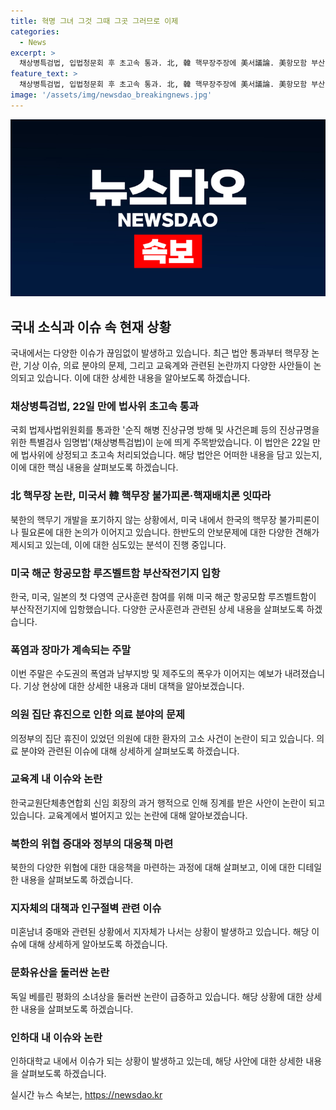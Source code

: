 ```yaml
---
title: 혁명 그녀 그것 그때 그곳 그러므로 이제
categories:
  - News
excerpt: >
  채상병특검법, 입법청문회 후 초고속 통과. 北, 韓 핵무장주장에 美서議論. 美항모함 부산입항, 프리덤 에지 참가. 수도권 폭염·남부 폭우 계속될 듯. 집단휴진 의원 수사착수. 교총 신임회장 징계 전력 논란. 北위협 증대에 정부 대테러책 마련. 지자체 미혼남녀 중매 지원. 베를린 소녀상 철거 논란. 인하대서 이승만 조형물 설치 논란. (출처: 연합뉴스)
feature_text: >
  채상병특검법, 입법청문회 후 초고속 통과. 北, 韓 핵무장주장에 美서議論. 美항모함 부산입항, 프리덤 에지 참가. 수도권 폭염·남부 폭우 계속될 듯. 집단휴진 의원 수사착수. 교총 신임회장 징계 전력 논란. 北위협 증대에 정부 대테러책 마련. 지자체 미혼남녀 중매 지원. 베를린 소녀상 철거 논란. 인하대서 이승만 조형물 설치 논란. (출처: 연합뉴스)
image: '/assets/img/newsdao_breakingnews.jpg'
---
```


<p><img src="/assets/img/newsdao_breakingnews.jpg" alt="firstkoreanews 속보" /></p>

<h2 data-ke-size="size26">국내 소식과 이슈 속 현재 상황</h2>

<p data-ke-size="size16">국내에서는 다양한 이슈가 끊임없이 발생하고 있습니다. 최근 법안 통과부터 핵무장 논란, 기상 이슈, 의료 분야의 문제, 그리고 교육계와 관련된 논란까지 다양한 사안들이 논의되고 있습니다. 이에 대한 상세한 내용을 알아보도록 하겠습니다.</p>

<h3>채상병특검법, 22일 만에 법사위 초고속 통과</h3>

<p data-ke-size="size16">국회 법제사법위원회를 통과한 '순직 해병 진상규명 방해 및 사건은폐 등의 진상규명을 위한 특별검사 임명법'(채상병특검법)이 눈에 띄게 주목받았습니다. 이 법안은 22일 만에 법사위에 상정되고 초고속 처리되었습니다. 해당 법안은 어떠한 내용을 담고 있는지, 이에 대한 핵심 내용을 살펴보도록 하겠습니다.</p>

<h3>北 핵무장 논란, 미국서 韓 핵무장 불가피론·핵재배치론 잇따라</h3>

<p data-ke-size="size16">북한의 핵무기 개발을 포기하지 않는 상황에서, 미국 내에서 한국의 핵무장 불가피론이나 필요론에 대한 논의가 이어지고 있습니다. 한반도의 안보문제에 대한 다양한 견해가 제시되고 있는데, 이에 대한 심도있는 분석이 진행 중입니다.</p>

<h3>미국 해군 항공모함 루즈벨트함 부산작전기지 입항</h3>

<p data-ke-size="size16">한국, 미국, 일본의 첫 다영역 군사훈련 참여를 위해 미국 해군 항공모함 루즈벨트함이 부산작전기지에 입항했습니다. 다양한 군사훈련과 관련된 상세 내용을 살펴보도록 하겠습니다.</p>

<h3>폭염과 장마가 계속되는 주말</h3>

<p data-ke-size="size16">이번 주말은 수도권의 폭염과 남부지방 및 제주도의 폭우가 이어지는 예보가 내려졌습니다. 기상 현상에 대한 상세한 내용과 대비 대책을 알아보겠습니다.</p>

<h3>의원 집단 휴진으로 인한 의료 분야의 문제</h3>

<p data-ke-size="size16">의정부의 집단 휴진이 있었던 의원에 대한 환자의 고소 사건이 논란이 되고 있습니다. 의료 분야와 관련된 이슈에 대해 상세하게 살펴보도록 하겠습니다.</p>

<h3>교육계 내 이슈와 논란</h3>

<p data-ke-size="size16">한국교원단체총연합회 신임 회장의 과거 행적으로 인해 징계를 받은 사안이 논란이 되고 있습니다. 교육계에서 벌어지고 있는 논란에 대해 알아보겠습니다.</p>

<h3>북한의 위협 증대와 정부의 대응책 마련</h3>

<p data-ke-size="size16">북한의 다양한 위협에 대한 대응책을 마련하는 과정에 대해 살펴보고, 이에 대한 디테일한 내용을 살펴보도록 하겠습니다.</p>

<h3>지자체의 대책과 인구절벽 관련 이슈</h3>

<p data-ke-size="size16">미혼남녀 중매와 관련된 상황에서 지자체가 나서는 상황이 발생하고 있습니다. 해당 이슈에 대해 상세하게 알아보도록 하겠습니다.</p>

<h3>문화유산을 둘러싼 논란</h3>

<p data-ke-size="size16">독일 베를린 평화의 소녀상을 둘러싼 논란이 급증하고 있습니다. 해당 상황에 대한 상세한 내용을 살펴보도록 하겠습니다.</p>

<h3>인하대 내 이슈와 논란</h3>

<p data-ke-size="size16">인하대학교 내에서 이슈가 되는 상황이 발생하고 있는데, 해당 사안에 대한 상세한 내용을 살펴보도록 하겠습니다.</p>
실시간 뉴스 속보는, <a href="https://newsdao.kr" rel="dofollow">https://newsdao.kr</a>


